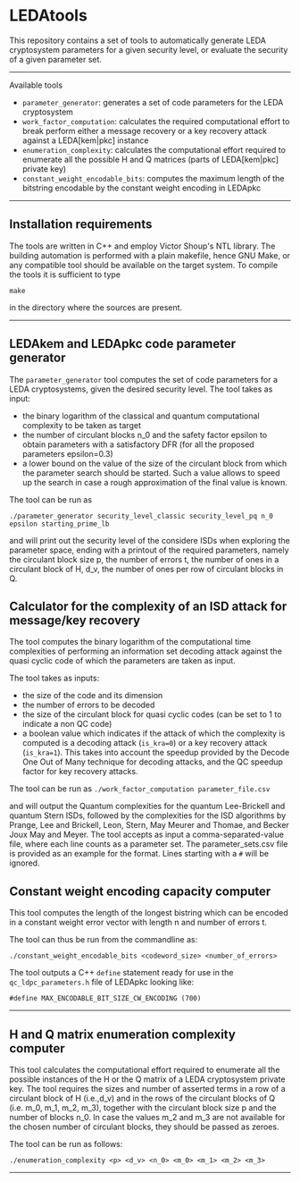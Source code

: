 # LEDAtools
This repository contains a set of tools to automatically generate
LEDA cryptosystem parameters for a given security level, or
evaluate the security of a given parameter set.

---
Available tools

 * `parameter_generator`: generates a set of code parameters for the LEDA cryptosystem
 * `work_factor_computation`: calculates the required computational effort to break
   perform either a message recovery or a key recovery attack against a LEDA[kem|pkc]
   instance
 * `enumeration_complexity`: calculates the computational effort required to enumerate all
   the possible H and Q matrices (parts of LEDA[kem|pkc] private key)
 * `constant_weight_encodable_bits`: computes the maximum length of the bitstring encodable
   by the constant weight encoding in LEDApkc

---

Installation requirements
-------------------------

The tools are written in C++ and employ Victor Shoup's NTL library.
The building automation is performed with a plain makefile, hence GNU Make,
or any compatible tool should be available on the target system.
To compile the tools it is sufficient to type

`make`

in the directory where the sources are present.

---

LEDAkem and LEDApkc code parameter generator
--------------------------------------------
The `parameter_generator` tool computes the set of code parameters for a LEDA
cryptosystems, given the desired security level.
The tool takes as input:
  * the binary logarithm of the classical and quantum
computational complexity to be taken as target
  * the number of circulant blocks n_0 and the safety factor epsilon to obtain parameters with
a satisfactory DFR (for all the proposed parameters epsilon=0.3)
  * a lower bound on the value of the size of the circulant block from which
the parameter search should be started. Such a value allows to speed
up the search in case a rough approximation of the final value is known.

The tool can be run as

`./parameter_generator security_level_classic security_level_pq n_0 epsilon starting_prime_lb`

and will print out the security level of the considere ISDs when exploring the
parameter space, ending with a printout of the required parameters, namely
the circulant block size p, the number of errors t, the number of ones in a circulant
block of H, d_v, the number of ones per row of circulant blocks in Q.


Calculator for the complexity of an ISD attack for message/key recovery
-----------------------------------------------------------------------
The tool computes the binary logarithm of the computational time complexities
of performing an information set decoding attack against the quasi cyclic
code of which the parameters are taken as input.

The tool takes as inputs:
  * the size of the code and its dimension
  * the number of errors to be decoded
  * the size of the circulant block for quasi cyclic codes (can be set to 1 to
  indicate a non QC code)
  * a boolean value which indicates if the attack of which the complexity is computed
  is a decoding attack (`is_kra=0`) or a key recovery attack (`is_kra=1`). This takes
  into account the speedup provided by the Decode One Out of Many technique for
  decoding attacks, and the QC speedup factor for key recovery attacks.

The tool can be run as
`./work_factor_computation parameter_file.csv`

and will output the Quantum complexities for the quantum Lee-Brickell and quantum Stern ISDs, followed
by the complexities for the ISD algorithms by Prange, Lee and Brickell, Leon, Stern, May Meurer and Thomae,
and Becker Joux May and Meyer.
The tool accepts as input a comma-separated-value file, where each line counts
as a parameter set. The parameter_sets.csv file is provided as an example for
the format. Lines starting with a `#` will be ignored.

Constant weight encoding capacity computer
------------------------------------------

This tool computes the length of the longest bistring which can be encoded in a
constant weight error vector with length n and number of errors t.

The tool can thus be run from the commandline as:

`./constant_weight_encodable_bits <codeword_size> <number_of_errors>`

The tool outputs a C++ `define` statement ready for use in the `qc_ldpc_parameters.h` file of LEDApkc looking like:

`#define MAX_ENCODABLE_BIT_SIZE_CW_ENCODING (700)`

---

H and Q matrix enumeration complexity computer
----------------------------------------------
This tool calculates the computational effort required to enumerate
all the possible instances of the H or the Q matrix of a LEDA cryptosystem
private key.
The tool requires the sizes and number of asserted terms in a row of a circulant
block of H (i.e.,d_v) and in the rows of the circulant blocks of Q (i.e. m_0, m_1,
m_2, m_3), together with the circulant block size p and the number of blocks n_0.
In case the values m_2 and m_3 are not available for the chosen number of circulant
blocks, they should be passed as zeroes.

The tool can be run as follows:

`./enumeration_complexity <p> <d_v> <n_0> <m_0> <m_1> <m_2> <m_3>`

---


